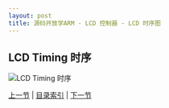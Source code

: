 ```yaml
---
layout: post
title: 源码开放学ARM - LCD 控制器 - LCD 时序图
---
```


## LCD Timing 时序
	
	
![LCD Timing 时序](http://img.dnbcw.info/20101110/oyro2422821.png)



[上一节](ch12-2.html)  |  [目录索引](../index.html)  |  [下一节](chp12-4.html)
